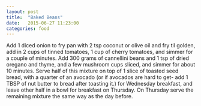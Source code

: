 ```yaml
---
layout: post
title:  "Baked Beans"
date:   2015-06-27 11:23:00
categories: food
---
```

Add 1 diced onion to fry pan with 2 tsp coconut or olive oil and fry til golden, add in 2 cups of tinned tomatoes, 1 cup of cherry tomatoes, and simmer for a couple of minutes. Add 300 grams of cannellini beans and 1 tsp of dried oregano and thyme, and a few mushroom cups sliced, and simmer for about 10 minutes. Serve half of this mixture on top of 1 slice of toasted seed bread, with a quarter of an avocado (or if avocados are hard to get- add 1 TBSP of nut butter to bread after toasting it.) for Wednesday breakfast, and leave other half in a bowl for breakfast on Thursday. On Thursday serve the remaining mixture the same way as the day before.